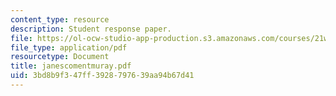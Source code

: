 ```yaml
---
content_type: resource
description: Student response paper.
file: https://ol-ocw-studio-app-production.s3.amazonaws.com/courses/21w-765j-interactive-and-non-linear-narrative-theory-and-practice-spring-2004/3bd8b9f347ff3928797639aa94b67d41_janescomentmuray.pdf
file_type: application/pdf
resourcetype: Document
title: janescomentmuray.pdf
uid: 3bd8b9f3-47ff-3928-7976-39aa94b67d41
---
```

